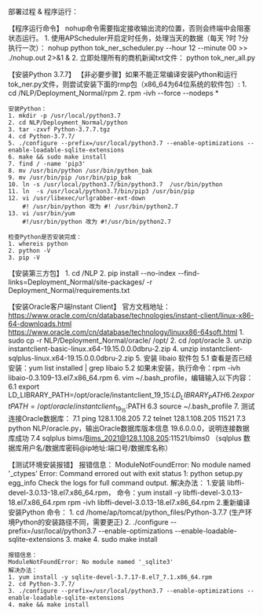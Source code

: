 部署过程 & 程序运行：

【程序运行命令】
    nohup命令需要指定接收输出流的位置，否则会终端中会阻塞状态运行。
    1. 使用APScheduler开启定时任务，处理当天的数据（每天 ?时 ?分 执行一次）：
        nohup python tok_ner_scheduler.py --hour 12 --minute 00 >> ./nohup.out 2>&1 &
    2. 立即处理所有的商机新闻txt文件：
        python tok_ner_all.py

【安装Python 3.7.7】
    【非必要步骤】如果不能正常编译安装Python和运行tok_ner.py文件，则尝试安装下面的rmp包（x86_64为64位系统的软件包）:
    1. cd /NLP/Deployment_Normal/rpm
    2. rpm -ivh --force --nodeps *

    安装Python：
    1. mkdir -p /usr/local/python3.7
    2. cd NLP/Deployment_Normal/python
    3. tar -zxvf Python-3.7.7.tgz
    4. cd Python-3.7.7/
    5. ./configure --prefix=/usr/local/python3.7 --enable-optimizations --enable-loadable-sqlite-extensions
    6. make && sudo make install
    7. find / -name 'pip3'
    8. mv /usr/bin/python /usr/bin/python_bak
    9. mv /usr/bin/pip /usr/bin/pip_bak
    10. ln -s /usr/local/python3.7/bin/python3.7  /usr/bin/python
    11. ln  -s /usr/local/python3.7/bin/pip3 /usr/bin/pip
    12. vi /usr/libexec/urlgrabber-ext-down
        #! /usr/bin/python 改为 #! /usr/bin/python2.7
    13. vi /usr/bin/yum
        #!/usr/bin/python 改为 #!/usr/bin/python2.7

    检查Python是否安装完成：
    1. whereis python
    2. python -V
    3. pip -V

【安装第三方包】
    1. cd /NLP
    2. pip install --no-index --find-links=Deployment_Normal/site-packages/ -r Deployment_Normal/requirements.txt

【安装Oracle客户端Instant Client】
    官方文档地址：
    https://www.oracle.com/cn/database/technologies/instant-client/linux-x86-64-downloads.html
    https://www.oracle.com/cn/database/technology/linuxx86-64soft.html
    1. sudo cp -r NLP/Deployment_Normal/oracle/ /opt/
    2. cd /opt/oracle
    3. unzip instantclient-basic-linux.x64-19.15.0.0.0dbru-2.zip
    4. unzip instantclient-sqlplus-linux.x64-19.15.0.0.0dbru-2.zip
    5. 安装 libaio 软件包
       5.1 查看是否已经安装：yum list installed | grep libaio
       5.2 如果未安装，执行命令：rpm -ivh libaio-0.3.109-13.el7.x86_64.rpm
    6. vim ~/.bash_profile，编辑输入以下内容：
       6.1 export LD_LIBRARY_PATH=/opt/oracle/instantclient_19_15:$LD_LIBRARY_PATH
       6.2 export PATH=/opt/oracle/instantclient_19_15:$PATH
       6.3 source ~/.bash_profile
    7. 测试连接Oracle数据库：
       7.1 ping 128.1.108.205
       7.2 telnet 128.1.108.205 11521
       7.3 python NLP/oracle.py，输出Oracle数据库版本信息 19.6.0.0.0，说明连接数据库成功
       7.4 sqlplus bims/Bims_2021@128.1.108.205:11521/bims0     （sqlplus 数据库用户名/数据库密码@ip地址:端口号/数据库名称）

【测试环境安装报错】
    报错信息：
    ModuleNotFoundError: No module named '_ctypes'
    Error: Command errored out with exit status 1: python setup.py egg_info Check the logs for full command output.
    解决办法：
    1.安装 libffi-devel-3.0.13-18.el7.x86_64.rpm，
      命令：yum install -y libffi-devel-3.0.13-18.el7.x86_64.rpm
           rpm -ivh libffi-devel-3.0.13-18.el7.x86_64.rpm
    2.重新编译安装Python
      命令：
        1. cd /home/ap/tomcat/python_files/Python-3.7.7 (生产环境Python的安装路径不同，需要更正)
        2. ./configure --prefix=/usr/local/python3.7 --enable-optimizations --enable-loadable-sqlite-extensions
        3. make
        4. sudo make install

    报错信息：
    ModuleNotFoundError: No module named '_sqlite3'
    解决办法：
    1. yum install -y sqlite-devel-3.7.17-8.el7_7.1.x86_64.rpm
    2. cd Python-3.7.7/
    3. ./configure --prefix=/usr/local/python3.7 --enable-optimizations --enable-loadable-sqlite-extensions
    4. make && make install
